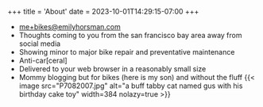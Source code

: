 +++
title = 'About'
date = 2023-10-01T14:29:15-07:00
+++

- [me+bikes@emilyhorsman.com](mailto:me+bikes@emilyhorsman.com)
- Thoughts coming to you from the san francisco bay area away from social media
- Showing minor to major bike repair and preventative maintenance
- Anti-car[ceral]
- Delivered to your web browser in a reasonably small size
- Mommy blogging but for bikes (here is my son) and without the fluff
  {{< image src="P7082007.jpg" alt="a buff tabby cat named gus with his birthday cake toy" width=384 nolazy=true >}}
